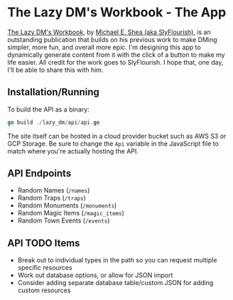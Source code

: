 # The Lazy DM's Workbook - The App

[The Lazy DM's Workbook](https://slyflourish.com/lazydmsworkbook/), by [Michael E. Shea (aka SlyFlourish)](https://slyflourish.com/start_here.html), is an outstanding publication that builds on his previous work to make DMing simpler, more fun, and overall more epic. I'm designing this app to dynamically generate content from it with the click of a button to make my life easier. All credit for the work goes to SlyFlourish. I hope that, one day, I'll be able to share this with him.

## Installation/Running
To build the API as a binary:
```go
go build ./lazy_dm/api/api.go
```

The site itself can be hosted in a cloud provider bucket such as AWS S3 or GCP Storage. Be sure to change the `Api` variable in the JavaScript file to match where you're actually hosting the API.

## API Endpoints

* Random Names (`/names`)
* Random Traps (`/traps`)
* Random Monuments (`/monuments`)
* Random Magic Items (`/magic_items`)
* Random Town Events (`/events`)

## API TODO Items
* Break out to individual types in the path so you can request multiple specific resources
* Work out database options, or allow for JSON import
* Consider adding separate database table/custom JSON for adding custom resources

